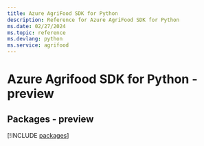 ```yaml
---
title: Azure AgriFood SDK for Python
description: Reference for Azure AgriFood SDK for Python
ms.date: 02/27/2024
ms.topic: reference
ms.devlang: python
ms.service: agrifood
---
```

# Azure Agrifood SDK for Python - preview
## Packages - preview
[!INCLUDE [packages](agrifood-index.md)]